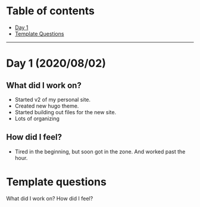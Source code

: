 # Table of contents
- [Day 1](#day-1-20200802)
- [Template Questions](#template-questions)
---
# Day 1 (2020/08/02)
## What did I work on?
- Started v2 of my personal site.
- Created new hugo theme.
- Started building out files for the new site.
- Lots of organizing

## How did I feel?
- Tired in the beginning, but soon got in the zone. And worked past the hour.

# Template questions
What did I work on?
How did I feel?